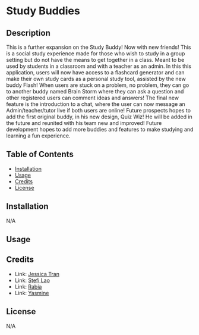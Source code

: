 # Study Buddies

## Description
This is a further expansion on the Study Buddy! Now with new friends! This is a social study experience made for those who wish to study in a group setting but do not have the means to get together in a class. Meant to be used by students in a classroom and with a teacher as an admin. In this this application, users will now have access to a flashcard generator and can make their own study cards as a personal study tool, assisted by the new buddy Flash! When users are stuck on a problem, no problem, they can go to another buddy named Brain Storm where they can ask a question and other registered users can comment ideas and answers! The final new feature is the introduction to a chat, where the user can now message an Admin/teacher/tutor live if both users are online! Future prospects hopes to add the first original buddy, in his new design, Quiz Wiz! He will be added in the future and reunited with his team new and improved! Future development hopes to add more buddies and features to make studying and learning a fun experience. 


## Table of Contents

- [Installation](#installation)
- [Usage](#usage)
- [Credits](#credits)
- [License](#license)

## Installation

N/A

## Usage



## Credits

- Link: [Jessica Tran](https://github.com/jessikea 'Github page for Jess Tran')
- Link: [Stefi Lao](https://github.com/ssnakeoil 'Github page for Stefi Lao')
- Link: [Rabia](https://github.com/rabia-desing 'Github page for Rabia')
- Link: [Yasmine](https://github.com/yasmineashoush5 'Github page for Yasmine ')

## License

N/A
